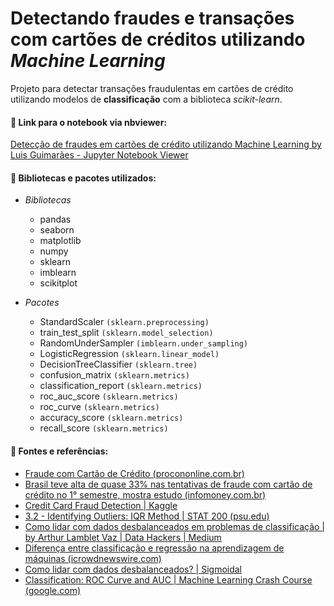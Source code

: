 # Detectando fraudes e transações com cartões de créditos utilizando *Machine Learning*

Projeto para detectar transações fraudulentas em cartões de crédito utilizando modelos de **classificação** com a biblioteca *scikit-learn*.

#### 🔗  Link para o notebook via nbviewer:
[Detecção de fraudes em cartões de crédito utilizando Machine Learning by Luis Guimarães - Jupyter Notebook Viewer](https://nbviewer.jupyter.org/github/LuisCSGuimaraes/FraudesEmCartoesCreditoML/blob/main/Notebook/DeteccaoFraudeCartoesCreditoML.ipynb)

#### 📑  Bibliotecas  e pacotes utilizados:

* *Bibliotecas*
	- pandas
	- seaborn
	- matplotlib
	- numpy
	- sklearn
	- imblearn
	- scikitplot
	
* *Pacotes*
	- StandardScaler `(sklearn.preprocessing)`
	- train_test_split `(sklearn.model_selection)`
	- RandomUnderSampler `(imblearn.under_sampling)`
	- LogisticRegression `(sklearn.linear_model)`
	- DecisionTreeClassifier `(sklearn.tree)`
	- confusion_matrix `(sklearn.metrics)`
	- classification_report `(sklearn.metrics)`
	- roc_auc_score `(sklearn.metrics)`
	- roc_curve `(sklearn.metrics)`
	- accuracy_score `(sklearn.metrics)`
	- recall_score `(sklearn.metrics)`
	
#### 📜  Fontes e referências:
* [Fraude com Cartão de Crédito (procononline.com.br)](https://www.procononline.com.br/fraude-com-cartao-de-credito/)
* [Brasil teve alta de quase 33% nas tentativas de fraude com cartão de crédito no 1° semestre, mostra estudo (infomoney.com.br)](https://www.infomoney.com.br/minhas-financas/brasil-teve-alta-de-quase-33-nas-tentativas-de-fraude-com-cartao-de-credito-no-1-semestre-mostra-estudo/)
* [Credit Card Fraud Detection | Kaggle](https://www.kaggle.com/mlg-ulb/creditcardfraud)
* [3.2 - Identifying Outliers: IQR Method | STAT 200 (psu.edu)](https://online.stat.psu.edu/stat200/lesson/3/3.2)
* [Como lidar com dados desbalanceados em problemas de classificação | by Arthur Lamblet Vaz | Data Hackers | Medium](https://medium.com/data-hackers/como-lidar-com-dados-desbalanceados-em-problemas-de-classifica%C3%A7%C3%A3o-17c4d4357ef9)
* [Diferença entre classificação e regressão na aprendizagem de máquinas (icrowdnewswire.com)](https://icrowdnewswire.com/2017/12/11/diferenca-entre-classificacao-e-regressao-na-aprendizagem-de-maquinas)
* [Como lidar com dados desbalanceados? | Sigmoidal](https://sigmoidal.ai/como-lidar-com-dados-desbalanceados/)
* [Classification: ROC Curve and AUC | Machine Learning Crash Course (google.com)](https://developers.google.com/machine-learning/crash-course/classification/roc-and-auc)

